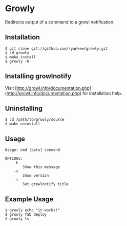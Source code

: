 Growly
======
Redirects output of a command to a growl notification

Installation
------------
    $ git clone git://github.com/ryankee/growly.git
	$ cd growly
	$ make install
	$ growly -h

Installing growlnotify
----------------------
Visit [http://growl.info/documentation.php](http://growl.info/documentation.php) for installation help.

Uninstalling
------------
    $ cd /path/to/growly/source
    $ make uninstall

Usage
-----
    Usage: cmd [opts] command

    OPTIONS:
        -h    
            Show this message
        -v            
            Show version
        -t
            Set growlnotify title

Example Usage
-------------
	$ growly echo "it works!"
    $ growly fab deploy
    $ growly ls
